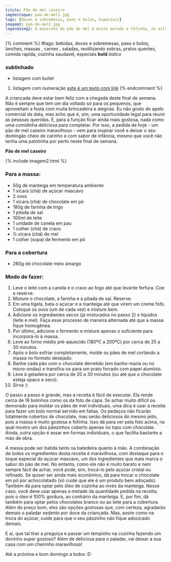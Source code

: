 ```yaml
---
titulo: Pão de mel caseiro 
imgdestaque: pao-de-mel1.jpg
tags: [doces e sobremesas, paes e bolos, especiais]
imagem2: pao-de-mel2.jpg
legendaimg2: A massinha do pão de mel é muito aerada e fofinha, se esfarela na boca!
---
```

{% comment %}
#tags: bebidas, doces e sobremesas, paes e bolos, lanches, massas , carnes , saladas, reutilizando sobras, pratos quentes, comida rapida, cozinha saudavel, especiais
**bold**
*italico*
### sublinhado
* listagem com bullet
1. listagem com numeração
[este é um texto com link](https://www.enderecodolink.com)
{% endcomment %}

A criançada deve estar bem feliz com a chegada deste final de semana. Não é sempre que tem um dia voltado só para os pequenos, que aproveitam a festa com muita brincadeira e alegrias. Eu não gosto do apelo comercial da data, mas acho que é, sim, uma oportunidade legal para reunir as pessoas queridas. E, para a função ficar ainda mais gostosa, nada como uma comidinha deliciosa para completar. Por isso, a pedida de hoje - um pão de mel caseiro maravilhoso - vem para inspirar você e deixar o seu domingão cheio de carinho e com sabor de infância, mesmo que você não tenha uma patotinha por perto neste final de semana. 

**Pão de mel caseiro**

{% include imagem2.html %}

### Para a massa:

* 50g de manteiga em temperatura ambiente
* 1 xícara (chá) de açúcar mascavo
* 2 ovos
* 1 xícara (chá) de chocolate em pó
* 180g de farinha de trigo
* 1 pitada de sal
* 100ml de leite 
* 1 unidade de canela em pau
* 1 colher (chá) de cravo
* ½ xícara (chá) de mel
* 1 colher (sopa) de fermento em pó

### Para a cobertura

* 260g de chocolate meio amargo

### Modo de fazer:

1. Leve o leite com a canela e o cravo ao fogo até que levante ferfura. Coe e reserve.
2. Misture o chocolate, a farinha e a pitada de sal. Reserve. 
3. Em uma tigela, bata o açúcar e a manteiga até que virem um creme fofo. Coloque os ovos (um de cada vez) e misture bem.
4. Adicione os ingredientes secos (já misturados no passo 2) e líquidos (leite e mel). Faça esse processo de maneira alternada até que a massa fique homogênea.
5. Por último, adicione o fermento e misture apenas o suficiente para incorporá-lo à massa. 
6. Leve ao forno médio pré-aquecido (180ºC a 200ºC) por cerca de 25 a 30 minutos. 
7. Após o bolo esfriar completamente, molde os pães de mel cortando a massa no formato desejado. 
8. Banhe cada pão com o chocolate derretido (em banho-maria ou no micro-ondas) e transfira-os para um prato forrado com papel alumínio. 
9. Leve à geladeira por cerca de 20 a 30 minutos (ou até que o chocolate esteja opaco e seco). 
10. Sirva :)

O passo a passo é grande, mas a receita é fácil de executar. Ela rende cerca de 16 bolinhos como os da foto de capa. Se achar muito difícil ou demorado para moldar os pães de mel individuais, uma dica é usar a receita para fazer um bolo normal servido em fatias. Os pedaços não ficarão totalmente cobertos de chocolate, mas serão deliciosos do mesmo jeito, pois a massa é muito gostosa e fofinha. Isso dá para ver pela foto acima, na qual mostro um dos pãezinhos coberto apenas no topo com chocolate. Ainda, outra opção é assar em formas individuais, o que facilita bastante a mão de obra. 

A massa pode ser batida tanto na batedeira quanto à mão. A combinação de todos os ingredientes desta receita é maravilhosa, com destaque para o toque especial do açúcar mascavo, um dos ingredientes que mais marca o sabor do pão de mel. No entanto, como ele não é muito barato e nem sempre fácil de achar, você pode, sim, trocá-lo pelo açúcar cristal ou refinado. Se quiser ser ainda mais econômico, dá para trocar o chocolate em pó por achocolatado (só cuide que ele é um produto bem adoçado). Também dá para optar pelo óleo de cozinha ao invés da manteiga. Nesse caso, você deve usar apenas a metade da quantidade pedida na receita, pois o óleo é 100% gordura, ao contrário da manteiga. E, por fim, dá também para optar pelos chocolates branco ou ao leite para a cobertura. Além do preço bom, eles são opções gostosas que, com certeza, agradarão demais o paladar sedento por doce da criançada. Mas, assim como na troca do açúcar, cuide para que o seu pãozinho não fique adocicado demais.

E aí, que tal tirar a preguiça e passar um tempinho na cozinha fazendo um docinho super gostoso?
Além de deliciosa para o paladar, vai deixar a sua casa com um cheirinho maravilhoso!

Até a próxima e bom domingo a todos :D